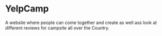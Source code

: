 # YelpCamp
A website where people can come together and create as well ass look at different reviews for campsite all over the Country.
